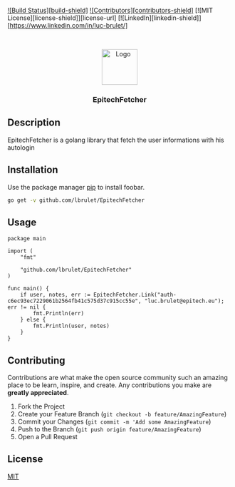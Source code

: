 [![Build Status][build-shield]]()
[![Contributors][contributors-shield]]()
[![MIT License][license-shield]][license-url]
[![LinkedIn][linkedin-shield]][https://www.linkedin.com/in/luc-brulet/]

<!-- PROJECT LOGO -->
<br />
<p align="center">
  <a href="https://golang.org/">
    <img src="https://upload.wikimedia.org/wikipedia/commons/thumb/2/2d/Epitech.png/150px-Epitech.png" alt="Logo" width="80" height="80">
  </a>

  <h3 align="center">EpitechFetcher</h3>
</p>

## Description
EpitechFetcher is a golang library that fetch the user informations with his autologin
## Installation

Use the package manager [pip](https://pip.pypa.io/en/stable/) to install foobar.

```bash
go get -v github.com/lbrulet/EpitechFetcher
```

## Usage

```golang
package main

import (
	"fmt"

	"github.com/lbrulet/EpitechFetcher"
)

func main() {
	if user, notes, err := EpitechFetcher.Link("auth-c6ec93ec7229061b2564fb41c575d37c915cc55e", "luc.brulet@epitech.eu"); err != nil {
		fmt.Println(err)
	} else {
		fmt.Println(user, notes)
	}
}
```
## Contributing

Contributions are what make the open source community such an amazing place to be learn, inspire, and create. Any contributions you make are **greatly appreciated**.

1. Fork the Project
2. Create your Feature Branch (`git checkout -b feature/AmazingFeature`)
3. Commit your Changes (`git commit -m 'Add some AmazingFeature`)
4. Push to the Branch (`git push origin feature/AmazingFeature`)
5. Open a Pull Request

## License
[MIT](https://choosealicense.com/licenses/mit/)